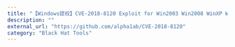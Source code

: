 ```yaml
---
title: "【Windows提权】CVE-2018-8120 Exploit for Win2003 Win2008 WinXP Win7"
description: ""
external_url: "https://github.com/alpha1ab/CVE-2018-8120"
category: "Black Hat Tools"
---
```

